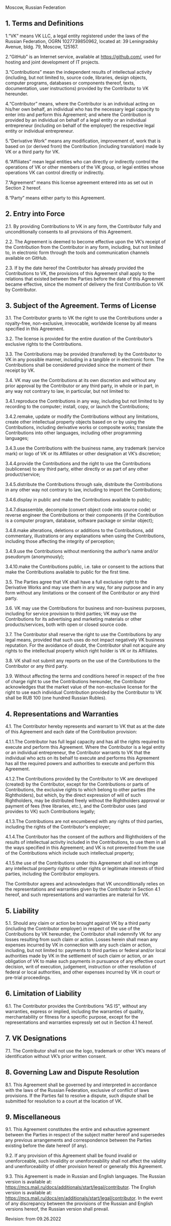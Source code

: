 
Moscow, Russian Federation

## 1. Terms and Definitions

1.“VK” means VK LLC, a legal entity registered under the laws of the Russian Federation, OGRN 1027739850962, located at: 39 Leningradsky Avenue, bldg. 79, Moscow, 125167.

2.“GitHub” is an Internet service, available at https://github.com/, used for hosting and joint development of IT projects.

3.“Contributions” mean the independent results of intellectual activity (including, but not limited to, source code, libraries, design objects, computer programs, databases or components thereof, texts, documentation, user instructions) provided by the Contributor to VK hereunder.

4.“Contributor” means, where the Contributor is an individual acting on his/her own behalf, an individual who has the necessary legal capacity to enter into and perform this Agreement; and where the Contribution is provided by an individual on behalf of a legal entity or an individual entrepreneur (including on behalf of the employer) the respective legal entity or individual entrepreneur.

5.“Derivative Work” means any modification, improvement of, work that is based on (or derived from) the Contribution (including translation) made by VK or a third party for VK.

6.“Affiliates” mean legal entities who can directly or indirectly control the operations of VK or other members of the VK group, or legal entities whose operations VK can control directly or indirectly.

7.“Agreement” means this license agreement entered into as set out in Section 2 hereof.

8.“Party” means either party to this Agreement.

## 2. Entry into Force

2.1. By providing Contributions to VK in any form, the Contributor fully and unconditionally consents to all provisions of this Agreement.

2.2. The Agreement is deemed to become effective upon the VK’s receipt of the Contribution from the Contributor in any form, including, but not limited to, in electronic form through the tools and communication channels available on GitHub.

2.3. If by the date hereof the Contributor has already provided the Contributions to VK, the provisions of this Agreement shall apply to the relations that existed between the Parties before the date of this Agreement became effective, since the moment of delivery the first Contribution to VK by Contributor.

## 3. Subject of the Agreement. Terms of License

3.1. The Contributor grants to VK the right to use the Contributions under a royalty-free, non-exclusive, irrevocable, worldwide license by all means specified in this Agreement.

3.2. The license is provided for the entire duration of the Contributor’s exclusive rights to the Contributions.

3.3. The Contributions may be provided (transferred) by the Contributor to VK in any possible manner, including in a tangible or in electronic form. The Contributions shall be considered provided since the moment of their receipt by VK.

3.4. VK may use the Contributions at its own discretion and without any prior approval by the Contributor or any third party, in whole or in part, in any way not contrary to law, in particular, but not limited to:

3.4.1.reproduce the Contributions in any way, including but not limited to by recording to the computer; install, copy, or launch the Contributions;

3.4.2.remake, update or modify the Contributions without any limitations, create other intellectual property objects based on or by using the Contributions, including derivative works or composite works; translate the Contributions into other languages, including other programming languages;

3.4.3.use the Contributions with the business name, any trademark (service mark) or logo of VK or its Affiliates or other designation at VK’s discretion;

3.4.4.provide the Contributions and the right to use the Contributions (sublicense) to any third party, either directly or as part of any other product/service;

3.4.5.distribute the Contributions through sale, distribute the Contributions in any other way not contrary to law, including to import the Contributions;

3.4.6.display in public and make the Contributions available to public;

3.4.7.disassemble, decompile (convert object code into source code) or reverse engineer the Contributions or their components (if the Contribution is a computer program, database, software package or similar object);

3.4.8.make alterations, deletions or additions to the Contributions, add commentary, illustrations or any explanations when using the Contributions, including those affecting the integrity of perception;

3.4.9.use the Contributions without mentioning the author’s name and/or pseudonym (anonymously);

3.4.10.make the Contributions public, i.e. take or consent to the actions that make the Contributions available to public for the first time.

3.5. The Parties agree that VK shall have a full exclusive right to the Derivative Works and may use them in any way, for any purpose and in any form without any limitations or the consent of the Contributor or any third party.

3.6. VK may use the Contributions for business and non-business purposes, including for service provision to third parties; VK may use the Contributions for its advertising and marketing materials or other products/services, both with open or closed source code.

3.7. The Contributor shall reserve the right to use the Contributions by any legal means, provided that such uses do not impact negatively VK business reputation. For the avoidance of doubt, the Contributor shall not acquire any rights to the intellectual property which right holder is VK or its Affiliates.

3.8. VK shall not submit any reports on the use of the Contributions to the Contributor or any third party.

3.9. Without affecting the terms and conditions hereof in respect of the free of charge right to use the Contributions hereunder, the Contributor acknowledges that the market value of the non-exclusive license for the right to use each individual Contribution provided by the Contributor to VK shall be RUB 100 (one hundred Russian Rubles).

## 4. Representations and Warranties

4.1. The Contributor hereby represents and warrant to VK that as at the date of this Agreement and each date of the Contribution provision:

4.1.1.The Contributor has full legal capacity and has all the rights required to execute and perform this Agreement. Where the Contributor is a legal entity or an individual entrepreneur, the Contributor warrants to VK that the individual who acts on its behalf to execute and performs this Agreement has all the required powers and authorities to execute and perform this Agreement.

4.1.2.The Contributions provided by the Contributor to VK are developed (created) by the Contributor, except for the Contributions or parts of Contributions, the exclusive rights to which belong to other parties (the Rightholders), but which, by the direct expression of will of such Rightholders, may be distributed freely without the Rightholders approval or payment of fees (free libraries, etc.), and the Contributor uses (and provides to VK) such Contributions legally;

4.1.3.The Contributions are not encumbered with any rights of third parties, including the rights of the Contributor's employer;

4.1.4.The Contributor has the consent of the authors and Rightholders of the results of intellectual activity included in the Contributions, to use them in all the ways specified in this Agreement; and VK is not prevented from the use of the Contributions which include such intellectual property;

4.1.5.the use of the Contributions under this Agreement shall not infringe any intellectual property rights or other rights or legitimate interests of third parties, including the Contributor employers.

The Contributor agrees and acknowledges that VK unconditionally relies on the representations and warranties given by the Contributor in Section 4.1 hereof, and such representations and warranties are material for VK.

## 5. Liability

5.1. Should any claim or action be brought against VK by a third party (including the Contributor employer) in respect of the use of the Contributions by VK hereunder, the Contributor shall indemnify VK for any losses resulting from such claim or action. Losses herein shall mean any expenses incurred by VK in connection with any such claim or action, including, but not limited to: payments to third parties or federal and/or local authorities made by VK in the settlement of such claim or action, or an obligation of VK to make such payments in pursuance of any effective court decision, writ of execution, judgement, instruction or other resolution of federal or local authorities, and other expenses incurred by VK in court or pre-trial proceedings.

## 6. Limitation of Liability

6.1. The Contributor provides the Contributions "AS IS", without any warranties, express or implied, including the warranties of quality, merchantability or fitness for a specific purpose, except for the representations and warranties expressly set out in Section 4.1 hereof.

## 7. VK Designations

7.1. The Contributor shall not use the logo, trademark or other VK’s means of identification without VK’s prior written consent.

## 8. Governing Law and Dispute Resolution

8.1. This Agreement shall be governed by and interpreted in accordance with the laws of the Russian Federation, exclusive of conflict of laws provisions. If the Parties fail to resolve a dispute, such dispute shall be submitted for resolution to a court at the location of VK.

## 9. Miscellaneous

9.1. This Agreement constitutes the entire and exhaustive agreement between the Parties in respect of the subject matter hereof and supersedes any previous arrangements and correspondence between the Parties existing before the date hereof (if any).

9.2. If any provision of this Agreement shall be found invalid or unenforceable, such invalidity or unenforceability shall not affect the validity and unenforceability of other provision hereof or generally this Agreement.

9.3. This Agreement is made in Russian and English languages. The Russian version is available at: https://mcs.mail.ru/docs/additionals/start/legal/contributor. The English version is available at: https://mcs.mail.ru/docs/en/additionals/start/legal/contributor. In the event of any discrepancy between the provisions of the Russian and English versions hereof, the Russian version shall prevail.

Revision: from 09.26.2022
